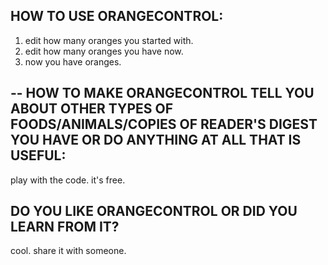 HOW TO USE ORANGECONTROL:
--

1. edit how many oranges you started with.
2. edit how many oranges you have now.
3. now you have oranges.


--
HOW TO MAKE ORANGECONTROL TELL YOU ABOUT OTHER TYPES OF FOODS/ANIMALS/COPIES OF READER'S DIGEST YOU HAVE OR DO ANYTHING AT ALL THAT IS USEFUL:
--
play with the code. it's free. 

DO YOU LIKE ORANGECONTROL OR DID YOU LEARN FROM IT?
--
cool. share it with someone. 
